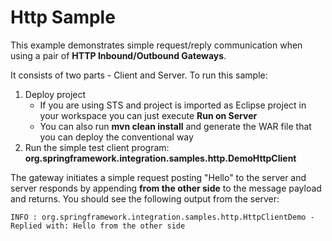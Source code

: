 Http Sample
===========

This example demonstrates simple request/reply communication when using a pair of **HTTP Inbound/Outbound Gateways**.

It consists of two parts - Client and Server. To run this sample:

1. Deploy project 
   * If you are using STS and project is imported as Eclipse project in your workspace you can just execute **Run on Server**
   * You can also run **mvn clean install** and generate the WAR file that you can deploy the conventional way
2. Run the simple test client program: **org.springframework.integration.samples.http.DemoHttpClient**
   
The gateway initiates a simple request posting "Hello" to the server and server responds by appending **from the other side** to the message payload and returns. You should see the following output from the server:
   
	INFO : org.springframework.integration.samples.http.HttpClientDemo - Replied with: Hello from the other side